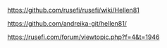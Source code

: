 
https://github.com/rusefi/rusefi/wiki/Hellen81

https://github.com/andreika-git/hellen81/

https://rusefi.com/forum/viewtopic.php?f=4&t=1946

